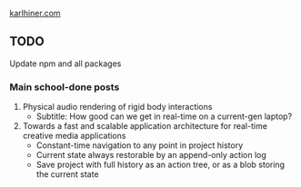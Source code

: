 [karlhiner.com](https://karlhiner.com)

## TODO
Update npm and all packages

### Main school-done posts

1) Physical audio rendering of rigid body interactions
    - Subtitle: How good can we get in real-time on a current-gen laptop?
2) Towards a fast and scalable application architecture for real-time creative media applications
    - Constant-time navigation to any point in project history
    - Current state always restorable by an append-only action log
    - Save project with full history as an action tree,
      or as a blob storing the current state
